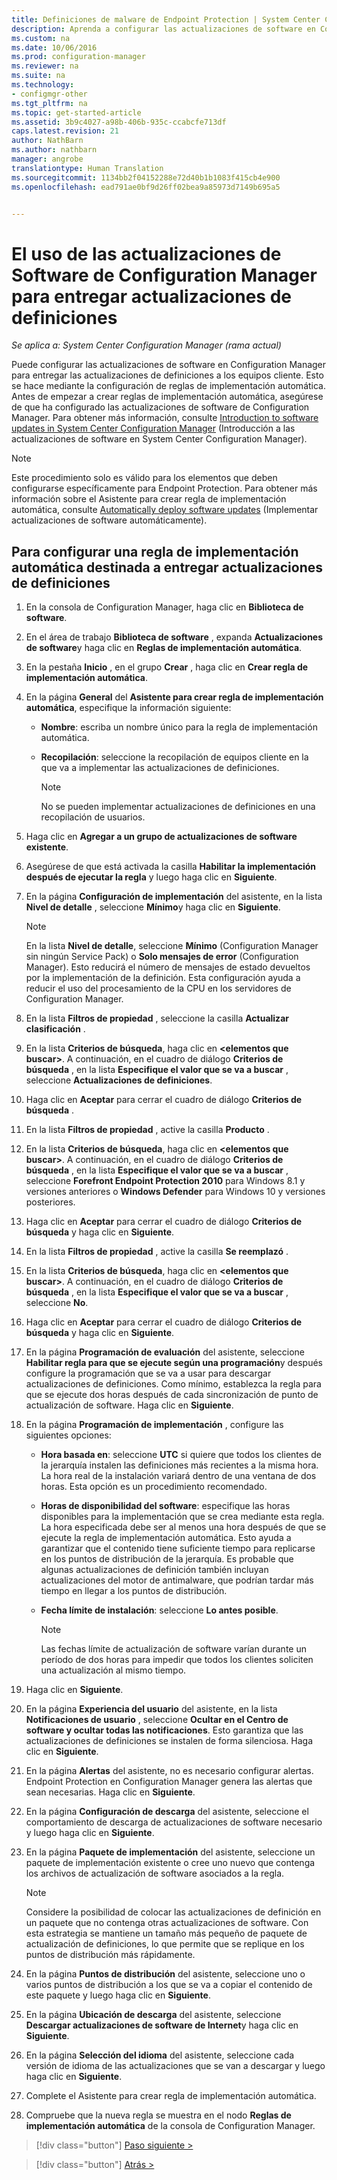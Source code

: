 ```yaml
---
title: Definiciones de malware de Endpoint Protection | System Center Configuration Manager
description: Aprenda a configurar las actualizaciones de software en Configuration Manager para entregar las actualizaciones de definiciones a los equipos cliente.
ms.custom: na
ms.date: 10/06/2016
ms.prod: configuration-manager
ms.reviewer: na
ms.suite: na
ms.technology:
- configmgr-other
ms.tgt_pltfrm: na
ms.topic: get-started-article
ms.assetid: 3b9c4027-a98b-406b-935c-ccabcfe713df
caps.latest.revision: 21
author: NathBarn
ms.author: nathbarn
manager: angrobe
translationtype: Human Translation
ms.sourcegitcommit: 1134bb2f04152288e72d40b1b1083f415cb4e900
ms.openlocfilehash: ead791ae0bf9d26ff02bea9a85973d7149b695a5


---
```


#  <a name="using-configuration-manager-software-updates-to-deliver-definition-updates"></a>El uso de las actualizaciones de Software de Configuration Manager para entregar actualizaciones de definiciones

*Se aplica a: System Center Configuration Manager (rama actual)*


 Puede configurar las actualizaciones de software en Configuration Manager para entregar las actualizaciones de definiciones a los equipos cliente. Esto se hace mediante la configuración de reglas de implementación automática. Antes de empezar a crear reglas de implementación automática, asegúrese de que ha configurado las actualizaciones de software de Configuration Manager. Para obtener más información, consulte [Introduction to software updates in System Center Configuration Manager](/sccm/sum/understand/software-updates-introduction) (Introducción a las actualizaciones de software en System Center Configuration Manager).

> [!NOTE]
>  Este procedimiento solo es válido para los elementos que deben configurarse específicamente para Endpoint Protection. Para obtener más información sobre el Asistente para crear regla de implementación automática, consulte [Automatically deploy software updates](/sccm/sum/deploy-use/automatically-deploy-software-updates) (Implementar actualizaciones de software automáticamente).

## <a name="to-configure-an-automatic-deployment-rule-to-deliver-definition-updates"></a>Para configurar una regla de implementación automática destinada a entregar actualizaciones de definiciones

1.  En la consola de Configuration Manager, haga clic en **Biblioteca de software**.

2.  En el área de trabajo **Biblioteca de software** , expanda **Actualizaciones de software**y haga clic en **Reglas de implementación automática**.

3.  En la pestaña **Inicio** , en el grupo **Crear** , haga clic en **Crear regla de implementación automática**.

4.  En la página **General** del **Asistente para crear regla de implementación automática**, especifique la información siguiente:

    -   **Nombre**: escriba un nombre único para la regla de implementación automática.

    -   **Recopilación**: seleccione la recopilación de equipos cliente en la que va a implementar las actualizaciones de definiciones.

        > [!NOTE]
        >  No se pueden implementar actualizaciones de definiciones en una recopilación de usuarios.

5.  Haga clic en **Agregar a un grupo de actualizaciones de software existente**.

6.  Asegúrese de que está activada la casilla  **Habilitar la implementación después de ejecutar la regla** y luego haga clic en **Siguiente**.

7.  En la página **Configuración de implementación** del asistente, en la lista **Nivel de detalle** , seleccione **Mínimo**y haga clic en **Siguiente**.

    > [!NOTE]
    >  En la lista **Nivel de detalle**, seleccione **Mínimo** (Configuration Manager sin ningún Service Pack) o **Solo mensajes de error** (Configuration Manager). Esto reducirá el número de mensajes de estado devueltos por la implementación de la definición. Esta configuración ayuda a reducir el uso del procesamiento de la CPU en los servidores de Configuration Manager.

8.  En la lista **Filtros de propiedad** , seleccione la casilla **Actualizar clasificación** .

9. En la lista **Criterios de búsqueda**, haga clic en **<elementos que buscar\>**. A continuación, en el cuadro de diálogo **Criterios de búsqueda** , en la lista **Especifique el valor que se va a buscar** , seleccione **Actualizaciones de definiciones**.

10. Haga clic en **Aceptar** para cerrar el cuadro de diálogo **Criterios de búsqueda** .

11. En la lista **Filtros de propiedad** , active la casilla **Producto** .

12. En la lista **Criterios de búsqueda**, haga clic en **<elementos que buscar\>**. A continuación, en el cuadro de diálogo **Criterios de búsqueda** , en la lista **Especifique el valor que se va a buscar** , seleccione **Forefront Endpoint Protection 2010** para Windows 8.1 y versiones anteriores o **Windows Defender** para Windows 10 y versiones posteriores.

13. Haga clic en **Aceptar** para cerrar el cuadro de diálogo **Criterios de búsqueda** y haga clic en **Siguiente**.

14. En la lista **Filtros de propiedad** , active la casilla **Se reemplazó** .

15. En la lista **Criterios de búsqueda**, haga clic en **<elementos que buscar\>**. A continuación, en el cuadro de diálogo **Criterios de búsqueda** , en la lista **Especifique el valor que se va a buscar** , seleccione **No**.

16. Haga clic en **Aceptar** para cerrar el cuadro de diálogo **Criterios de búsqueda** y haga clic en **Siguiente**.

17. En la página **Programación de evaluación** del asistente, seleccione **Habilitar regla para que se ejecute según una programación**y después configure la programación que se va a usar para descargar actualizaciones de definiciones. Como mínimo, establezca la regla para que se ejecute dos horas después de cada sincronización de punto de actualización de software. Haga clic en **Siguiente**.

18. En la página **Programación de implementación** , configure las siguientes opciones:

    -   **Hora basada en**: seleccione **UTC** si quiere que todos los clientes de la jerarquía instalen las definiciones más recientes a la misma hora. La hora real de la instalación variará dentro de una ventana de dos horas. Esta opción es un procedimiento recomendado.

    -   **Horas de disponibilidad del software**: especifique las horas disponibles para la implementación que se crea mediante esta regla. La hora especificada debe ser al menos una hora después de que se ejecute la regla de implementación automática. Esto ayuda a garantizar que el contenido tiene suficiente tiempo para replicarse en los puntos de distribución de la jerarquía. Es probable que algunas actualizaciones de definición también incluyan actualizaciones del motor de antimalware, que podrían tardar más tiempo en llegar a los puntos de distribución.

    -   **Fecha límite de instalación**: seleccione **Lo antes posible**.

        > [!NOTE]
        >  Las fechas límite de actualización de software varían durante un período de dos horas para impedir que todos los clientes soliciten una actualización al mismo tiempo.

19. Haga clic en **Siguiente**.

20. En la página **Experiencia del usuario** del asistente, en la lista **Notificaciones de usuario** , seleccione **Ocultar en el Centro de software y ocultar todas las notificaciones**.   Esto garantiza que las actualizaciones de definiciones se instalen de forma silenciosa. Haga clic en **Siguiente**.

21. En la página **Alertas** del asistente, no es necesario configurar alertas. Endpoint Protection en Configuration Manager genera las alertas que sean necesarias. Haga clic en **Siguiente**.

22. En la página **Configuración de descarga** del asistente, seleccione el comportamiento de descarga de actualizaciones de software necesario y luego haga clic en **Siguiente**.

23. En la página **Paquete de implementación** del asistente, seleccione un paquete de implementación existente o cree uno nuevo que contenga los archivos de actualización de software asociados a la regla.

    > [!NOTE]
    >  Considere la posibilidad de colocar las actualizaciones de definición en un paquete que no contenga otras actualizaciones de software. Con esta estrategia se mantiene un tamaño más pequeño de paquete de actualización de definiciones, lo que permite que se replique en los puntos de distribución más rápidamente.

24. En la página **Puntos de distribución** del asistente, seleccione uno o varios puntos de distribución a los que se va a copiar el contenido de este paquete y luego haga clic en **Siguiente**.

25. En la página **Ubicación de descarga** del asistente, seleccione **Descargar actualizaciones de software de Internet**y haga clic en **Siguiente**.

26. En la página **Selección del idioma** del asistente, seleccione cada versión de idioma de las actualizaciones que se van a descargar y luego haga clic en **Siguiente**.

27. Complete el Asistente para crear regla de implementación automática.

28. Compruebe que la nueva regla se muestra en el nodo **Reglas de implementación automática** de la consola de Configuration Manager.


> [!div class="button"]
[Paso siguiente >](endpoint-antimalware-policies.md)

> [!div class="button"]
[Atrás >](endpoint-configure-alerts.md)



<!--HONumber=Nov16_HO1-->


